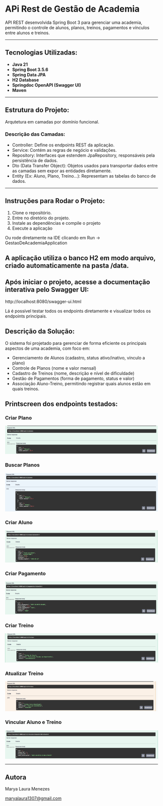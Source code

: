 # APi Rest de Gestão de Academia 


API REST desenvolvida Spring Boot 3 para gerenciar uma academia, permitindo o controle de alunos, planos, treinos, pagamentos e vínculos entre alunos e treinos.

---

## Tecnologias Utilizadas:

- **Java 21**
- **Spring Boot 3.5.6**
- **Spring Data JPA**
- **H2 Database**
- **Springdoc OpenAPI (Swagger UI)**
- **Maven**

---

## Estrutura do Projeto:

Arqutetura em camadas por domínio funcional.

### Descrição das Camadas:

- Controller: Define os endpoints REST da aplicação.
- Service: Contém as regras de negócio e validações.
- Repository: Interfaces que estendem JpaRepository, responsáveis pela persistência de dados.
- Dto (Data Transfer Object): Objetos usados para transportar dados entre as camadas sem expor as entidades diretamente.
- Entity (Ex: Aluno, Plano, Treino...): Representam as tabelas do banco de dados.

---

## Instruções para Rodar o Projeto:

1. Clone o repositório.
2. Entre no diretório do projeto.
3. Instale as dependências e compile o projeto
4. Execute a aplicação

Ou rode diretamente na IDE clicando em Run → GestaoDeAcademiaApplication

## A aplicação utiliza o banco H2 em modo arquivo, criado automaticamente na pasta /data.

## Após iniciar o projeto, acesse a documentação interativa pelo Swagger UI:

http://localhost:8080/swagger-ui.html

Lá é possível testar todos os endpoints diretamente e visualizar todos os endpoints principais. 

## Descrição da Solução:

O sistema foi projetado para gerenciar de forma eficiente os principais aspectos de uma academia, com foco em:

- Gerenciamento de Alunos (cadastro, status ativo/inativo, vínculo a plano)
- Controle de Planos (nome e valor mensal)
- Cadastro de Treinos (nome, descrição e nível de dificuldade)
- Gestão de Pagamentos (forma de pagamento, status e valor)
- Associação Aluno-Treino, permitindo registrar quais alunos estão em quais treinos.


## Printscreen dos endpoints testados: 

### Criar Plano
![POST Plano](./Printscreens-Swagger/PostPlano.jpg)

### Buscar Planos
![GET Planos](./Printscreens-Swagger/GetPlanos.jpg)

### Criar Aluno
![POST Aluno](./Printscreens-Swagger/PostAluno.jpg)

### Criar Pagamento
![POST Pagamentos](./Printscreens-Swagger/PostPagamentos.jpg)

### Criar Treino
![POST Treino](./Printscreens-Swagger/PostTreino.jpg)

### Atualizar Treino
![PUT Treino](./Printscreens-Swagger/PutTreino.jpg)

### Vincular Aluno e Treino
![Vincular Aluno e Treino](./Printscreens-Swagger/VincularAlunoETreino.jpg)


---

## Autora

Marya Laura Menezes

maryalaura1307@gmail.com
